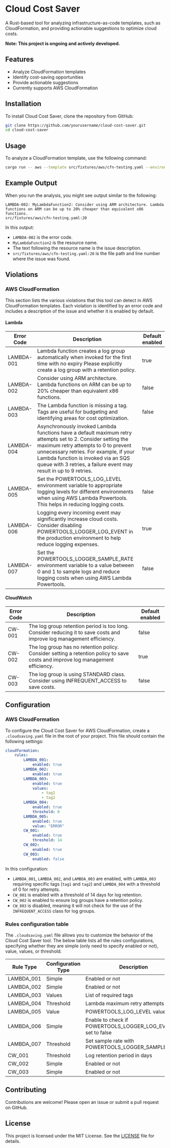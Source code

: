 # Cloud Cost Saver

A Rust-based tool for analyzing infrastructure-as-code templates, such as CloudFormation, and providing actionable suggestions to optimize cloud costs.

**Note: This project is ongoing and actively developed.**

## Features

- Analyze CloudFormation templates
- Identify cost-saving opportunities
- Provide actionable suggestions
- Currently supports AWS CloudFormation

## Installation

To install Cloud Cost Saver, clone the repository from GitHub:

```sh
git clone https://github.com/yourusername/cloud-cost-saver.git
cd cloud-cost-saver
```

## Usage

To analyze a CloudFormation template, use the following command:

```sh
cargo run -- aws --template src/fixtures/aws/cfn-testing.yaml --environment default --samconfig src/fixtures/aws/samconfig.toml --config .cloudsaving.yaml
```

## Example Output

When you run the analysis, you might see output similar to the following:

```
LAMBDA-002: MyLambdaFunction2: Consider using ARM architecture. Lambda functions on ARM can be up to 20% cheaper than equivalent x86 functions.
src/fixtures/aws/cfn-testing.yaml:20
```

In this output:
- `LAMBDA-002` is the error code.
- `MyLambdaFunction2` is the resource name.
- The text following the resource name is the issue description.
- `src/fixtures/aws/cfn-testing.yaml:20` is the file path and line number where the issue was found.

## Violations

### AWS CloudFormation

This section lists the various violations that this tool can detect in AWS CloudFormation templates. Each violation is identified by an error code and includes a description of the issue and whether it is enabled by default.

#### Lambda
| Error Code | Description | Default enabled |
|------------|-------------|-----------------|
| LAMBDA-001 | Lambda function creates a log group automatically when invoked for the first time with no expiry Please explicitly create a log group with a retention policy.| true |
| LAMBDA-002 | Consider using ARM architecture. Lambda functions on ARM can be up to 20% cheaper than equivalent x86 functions. | false |
| LAMBDA-003 | The Lambda function is missing a tag. Tags are useful for budgeting and identifying areas for cost optimization. | false |
| LAMBDA-004 | Asynchronously invoked Lambda functions have a default maximum retry attempts set to 2. Consider setting the maximum retry attempts to 0 to prevent unnecessary retries. For example, if your Lambda function is invoked via an SQS queue with 3 retries, a failure event may result in up to 9 retries. | true |
| LAMBDA-005 | Set the POWERTOOLS_LOG_LEVEL environment variable to appropriate logging levels for different environments when using AWS Lambda Powertools. This helps in reducing logging costs. | false |
| LAMBDA-006 | Logging every incoming event may significantly increase cloud costs. Consider disabling POWERTOOLS_LOGGER_LOG_EVENT in the production environment to help reduce logging expenses. | true |
| LAMBDA-007 | Set the POWERTOOLS_LOGGER_SAMPLE_RATE environment variable to a value between 0 and 1 to sample logs and reduce logging costs when using AWS Lambda Powertools. | false |

#### CloudWatch

| Error Code | Description | Default enabled |
|------------|-------------|-----------------|
| CW-001 | The log group retention period is too long. Consider reducing it to save costs and improve log management efficiency. | false |
| CW-002 | The log group has no retention policy. Consider setting a retention policy to save costs and improve log management efficiency. | true |
| CW-003 | The log group is using STANDARD class. Consider using INFREQUENT_ACCESS to save costs. | false |

## Configuration

### AWS CloudFormation

To configure the Cloud Cost Saver for AWS CloudFormation, create a `.cloudsaving.yaml` file in the root of your project. This file should contain the following settings:

```yaml
cloudformation:
    rules:
        LAMBDA_001:
            enabled: true
        LAMBDA_002:
            enabled: true
        LAMBDA_003:
            enabled: true
            values:
                - tag1
                - tag2
        LAMBDA_004:
            enabled: true
            threshold: 0
        LAMBDA_005:
            enabled: true
            value: "ERROR"
        CW_001:
            enabled: true
            threshold: 14
        CW_002:
            enabled: true
        CW_003:
            enabled: false
```

In this configuration:
- `LAMBDA_001`, `LAMBDA_002`, and `LAMBDA_003` are enabled, with `LAMBDA_003` requiring specific tags (`tag1` and `tag2`) and `LAMBDA_004` with a threshold of 0 for retry attempts.
- `CW_001` is enabled with a threshold of 14 days for log retention.
- `CW_002` is enabled to ensure log groups have a retention policy.
- `CW_003` is disabled, meaning it will not check for the use of the `INFREQUENT_ACCESS` class for log groups.

### Rules configuration table

The `.cloudsaving.yaml` file allows you to customize the behavior of the Cloud Cost Saver tool. The below table lists all the rules configurations, specifying whether they are simple (only need to specify enabled or not), value, values, or threshold.

| Rule Type | Configuration Type | Description |
|-----------|--------------------|-------------|
| LAMBDA_001 | Simple             | Enabled or not |
| LAMBDA_002 | Simple             | Enabled or not |
| LAMBDA_003 | Values             | List of required tags |
| LAMBDA_004 | Threshold          | Lambda maximum retry attempts |
| LAMBDA_005 | Value              | POWERTOOLS_LOG_LEVEL value |
| LAMBDA_006 | Simple             | Enable to check if POWERTOOLS_LOGGER_LOG_EVENT is set to false |
| LAMBDA_007 | Threshold          | Set sample rate with POWERTOOLS_LOGGER_SAMPLE_RATE |
| CW_001     | Threshold          | Log retention period in days |
| CW_002     | Simple             | Enabled or not |
| CW_003     | Simple             | Enabled or not |

## Contributing

Contributions are welcome! Please open an issue or submit a pull request on GitHub.

## License

This project is licensed under the MIT License. See the [LICENSE](LICENSE) file for details.